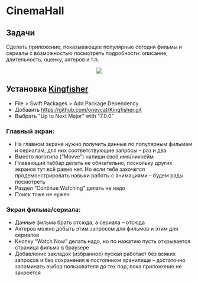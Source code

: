 # CinemaHall
## Задачи


Сделать приложение, показывающее популярные сегодня фильмы и сериалы с возможностью посмотреть подробности: описание, длительность, оценку, актеров и т.п.


<p align="center">
<img src="https://cdn.dribbble.com/users/4935112/screenshots/14791304/media/7c8d3b64d082c5b8556d23864d965d99.png"> 
</p>

## Установка <a href="https://cocoapods.org/pods/Kingfisher#swift-package-manager"> Kingfisher</a>
- File > Swift Packages > Add Package Dependency
- Добавить https://github.com/onevcat/Kingfisher.git
- Выбрать "Up to Next Major" with "7.0.0"

### Главный экран:

- На главном экране нужно получить данные по популярным фильмам и сериалам, для них соответствующие запросы – раз и два
- Вместо логотипа (“Movve”) напиши своё имя/никнейм
- Плавающий таббар делать не обязательно, поскольку других экранов тут всё равно нет. Но если тебе захочется продемонстрировать навыки работы с анимациями – будем рады посмотреть
- Раздел “Continue Watching” делать не надо
- Поиск тоже не нужен

### Экран фильма/сериала:
- Данные фильма брать отсюда, а сериала – отсюда
- Актеров можно добыть этим запросом для фильмов и этим для сериалов
- Кнопку “Watch Now” делать надо, но по нажатию пусть открывается страница фильма в браузере
- Добавление закладок (избранное) пускай работает без всяких запросов и без сохранения в постоянном хранилище – достаточно запоминать выбор пользователя до тех пор, пока приложение не закроется
